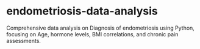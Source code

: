 # endometriosis-data-analysis
Comprehensive data analysis on Diagnosis of endometriosis using Python, focusing on Age, hormone levels, BMI correlations, and chronic pain assessments.

